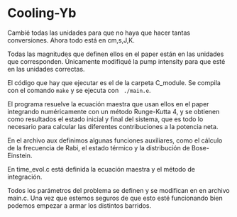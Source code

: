# Cooling-Yb

Cambié todas las unidades para que no haya que hacer tantas conversiones. Ahora todo está en cm,s,J,K. 

Todas las magnitudes que definen ellos en el paper están en las unidades que corresponden. Únicamente modifiqué la pump intensity para que esté en las unidades correctas. 

El código que hay que ejecutar es el de la carpeta C_module. Se compila con el comando ```make``` y se ejecuta con ``` ./main.e```.

El programa resuelve la ecuación maestra que usan ellos en el paper integrando numéricamente con un método Runge-Kutta 4, y se obtienen como resultados el estado inicial y final del sistema, que es todo lo necesario para calcular las diferentes contribuciones a la potencia neta. 

En el archivo aux definimos algunas funciones auxiliares, como el cálculo de la frecuencia de Rabi, el estado térmico y la distribución de Bose-Einstein. 

En time_evol.c está definida la ecuación maestra y el método de integración. 

Todos los parámetros del problema se definen y se modifican en en archivo main.c. Una vez que estemos seguros de que esto esté funcionando bien podemos empezar a armar los distintos barridos. 
